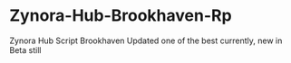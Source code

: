 # Zynora-Hub-Brookhaven-Rp
Zynora Hub Script Brookhaven Updated one of the best currently, new in Beta still
